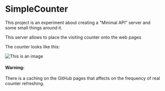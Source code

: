 # SimpleCounter 

This project is an experiment about creating a "Minimal API" server and some small things around it.

This server allows to place the visiting counter onto the web pages

The counter looks like this:

![This is an image](http://195.242.219.112:5000/counter/863e8de9-6ad7-4f00-84c1-8bacb998e26d)

#### Warning:
There is a caching on the GitHub pages that affects on the frequency of real counter refreshing.
